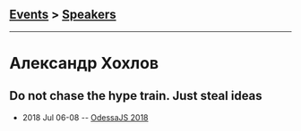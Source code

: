 ## [Events](../README.md) > [Speakers](../speakers.md)
---

# Александр Хохлов

## Do not chase the hype train. Just steal ideas
- 2018 Jul 06-08 -- [OdessaJS 2018](https://youtu.be/LVfmF1L6dGY)    
